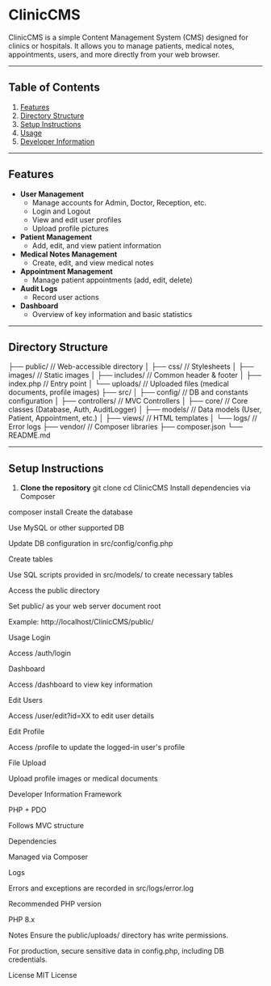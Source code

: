 # ClinicCMS

ClinicCMS is a simple Content Management System (CMS) designed for clinics or hospitals. It allows you to manage patients, medical notes, appointments, users, and more directly from your web browser.

---

## Table of Contents
1. [Features](#features)
2. [Directory Structure](#directory-structure)
3. [Setup Instructions](#setup-instructions)
4. [Usage](#usage)
5. [Developer Information](#developer-information)

---

## Features
- **User Management**
  - Manage accounts for Admin, Doctor, Reception, etc.
  - Login and Logout
  - View and edit user profiles
  - Upload profile pictures
- **Patient Management**
  - Add, edit, and view patient information
- **Medical Notes Management**
  - Create, edit, and view medical notes
- **Appointment Management**
  - Manage patient appointments (add, edit, delete)
- **Audit Logs**
  - Record user actions
- **Dashboard**
  - Overview of key information and basic statistics

---

## Directory Structure

├── public/ // Web-accessible directory
│ ├── css/ // Stylesheets
│ ├── images/ // Static images
│ ├── includes/ // Common header & footer
│ ├── index.php // Entry point
│ └── uploads/ // Uploaded files (medical documents, profile images)
├── src/
│ ├── config/ // DB and constants configuration
│ ├── controllers/ // MVC Controllers
│ ├── core/ // Core classes (Database, Auth, AuditLogger)
│ ├── models/ // Data models (User, Patient, Appointment, etc.)
│ ├── views/ // HTML templates
│ └── logs/ // Error logs
├── vendor/ // Composer libraries
├── composer.json
└── README.md


---

## Setup Instructions

1. **Clone the repository**
git clone <repository-url>
cd ClinicCMS
Install dependencies via Composer


composer install
Create the database

Use MySQL or other supported DB

Update DB configuration in src/config/config.php

Create tables

Use SQL scripts provided in src/models/ to create necessary tables

Access the public directory

Set public/ as your web server document root

Example: http://localhost/ClinicCMS/public/

Usage
Login

Access /auth/login

Dashboard

Access /dashboard to view key information

Edit Users

Access /user/edit?id=XX to edit user details

Edit Profile

Access /profile to update the logged-in user's profile

File Upload

Upload profile images or medical documents

Developer Information
Framework

PHP + PDO

Follows MVC structure

Dependencies

Managed via Composer

Logs

Errors and exceptions are recorded in src/logs/error.log

Recommended PHP version

PHP 8.x

Notes
Ensure the public/uploads/ directory has write permissions.

For production, secure sensitive data in config.php, including DB credentials.

License
MIT License



